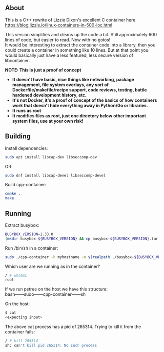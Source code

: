 ## About

This is a C++ rewrite of Lizzie Dixon's excellent C container here:  
https://blog.lizzie.io/linux-containers-in-500-loc.html

This version simplifies and cleans up the code a bit.  Still approximately 600 lines of code, but easier to read.  Now with no gotos!  
It would be interesting to extract the container code into a library, then you could create a container in something like 10 lines.  But at that point you would basically just have a less featured, less secure version of libcontainer.

**NOTE: This is just a proof of concept**
- **It doesn't have basic, nice things like networking, package management, file system overlays, any sort of Dockerfile/makefile/recipe support, code reviews, testing, battle hardened development history, etc.**
- **It's not Docker, it's a proof of concept of the basics of how containers work that doesn't hide everything away in Python/Go or libraries.**
- **It runs as root**
- **It modifies files as root, just one directory below other important system files, use at your own risk!**

## Building

Install dependencies:
```bash
sudo apt install libcap-dev libseccomp-dev
```
OR
```bash
sudo dnf install libcap-devel libseccomp-devel
```

Build cpp-container:
```bash
cmake .
make
```

## Running

Extract busybox:
```bash
BUSYBOX_VERSION=1.33.0
(mkdir busybox-${BUSYBOX_VERSION} && cp busybox-${BUSYBOX_VERSION}.tar.xz ./busybox-${BUSYBOX_VERSION} && cd busybox-${BUSYBOX_VERSION} && tar -xf busybox-${BUSYBOX_VERSION}.tar.xz && rm busybox-${BUSYBOX_VERSION}.tar.xz)
```

Run /bin/sh in a container:
```bash
sudo ./cpp-container -h myhostname -m $(realpath ./busybox-${BUSYBOX_VERSION}/) -u 0 -c /bin/sh
```

Which user are we running as in the container?
```bash
/ # whoami
root
```

If we run pstree on the host we have this structure:  
bash───sudo───cpp-container───sh

On the host:
```bash
$ cat
<expecting input>
```

The above cat process has a pid of 265314.  Trying to kill it from the container fails:
```bash
/ # kill 265314
sh: can't kill pid 265314: No such process
```
